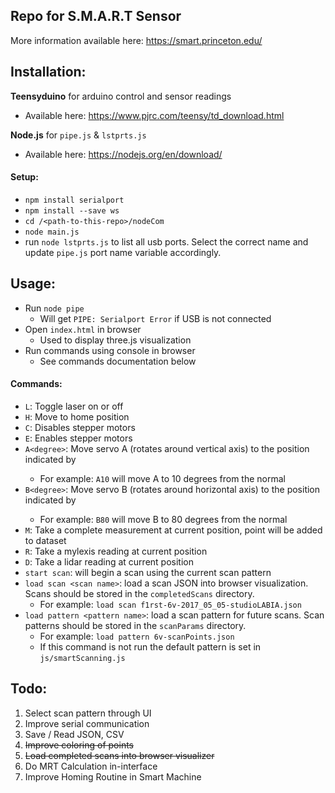 ## Repo for S.M.A.R.T Sensor
More information available here: https://smart.princeton.edu/

## Installation:
**Teensyduino** for arduino control and sensor readings
- Available here: https://www.pjrc.com/teensy/td_download.html

**Node.js** for `pipe.js` & `lstprts.js`
- Available here: https://nodejs.org/en/download/

#### Setup:
- `npm install serialport`
- `npm install --save ws`
- `cd /<path-to-this-repo>/nodeCom`
- `node main.js`
- run `node lstprts.js` to list all usb ports. Select the correct name and update `pipe.js` port name variable accordingly.

## Usage:
- Run `node pipe`
    - Will get `PIPE: Serialport Error` if USB is not connected
- Open `index.html` in browser
    - Used to display three.js visualization
- Run commands using console in browser
    - See commands documentation below

#### Commands:
- `L`: Toggle laser on or off
- `H`: Move to home position
- `C`: Disables stepper motors
- `E`: Enables stepper motors
- `A<degree>`: Move servo A (rotates around vertical axis) to the position indicated by <Degree>
    - For example: `A10` will move A to 10 degrees from the normal
- `B<degree>`: Move servo B (rotates around horizontal axis) to the position indicated by <Degree>
    - For example: `B80` will move B to 80 degrees from the normal
- `M`: Take a complete measurement at current position, point will be added to dataset
- `R`: Take a mylexis reading at current position
- `D`: Take a lidar reading at current position
- `start scan`: will begin a scan using the current scan pattern
- `load scan <scan name>`: load a scan JSON into browser visualization. Scans should be stored in the `completedScans` directory.
    - For example: `load scan f1rst-6v-2017_05_05-studioLABIA.json`
- `load pattern <pattern name>`: load a scan pattern for future scans. Scan patterns should be stored in the `scanParams` directory.
    - For example: `load pattern 6v-scanPoints.json`
    - If this command is not run the default pattern is set in `js/smartScanning.js`

## Todo:
1. Select scan pattern through UI
2. Improve serial communication
3. Save / Read JSON, CSV
4. ~~Improve coloring of points~~
5. ~~Load completed scans into browser visualizer~~
5. Do MRT Calculation in-interface
6. Improve Homing Routine in Smart Machine

